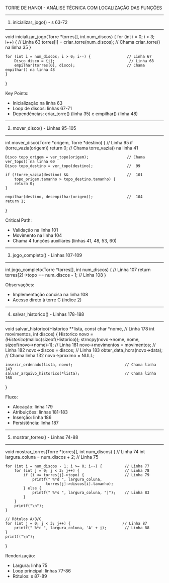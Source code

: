 TORRE DE HANOI - ANÁLISE TÉCNICA COM LOCALIZAÇÃO DAS FUNÇÕES

-----------------------------------------------------------
1. inicializar_jogo() - s 63-72
-----------------------------------------------------------
void inicializar_jogo(Torre *torres[], int num_discos) {
    for (int i = 0; i < 3; i++) {                         // Linha 63
        torres[i] = criar_torre(num_discos);               // Chama criar_torre() na linha 35
    }
    
    for (int i = num_discos; i > 0; i--) {                // Linha 67
        Disco disco = {i};                                 // Linha 68
        empilhar(torres[0], disco);                       // Chama empilhar() na linha 48
    }
}

Key Points:
- Inicialização na linha 63
- Loop de discos: linhas 67-71
- Dependências: criar_torre() (linha 35) e empilhar() (linha 48)

-----------------------------------------------------------
2. mover_disco() - Linhas 95-105
-----------------------------------------------------------
int mover_disco(Torre *origem, Torre *destino) {          // Linha 95
    if (torre_vazia(origem)) return 0;                    // Chama torre_vazia() na linha 41
    
    Disco topo_origem = ver_topo(origem);                 // Chama ver_topo() na linha 60
    Disco topo_destino = ver_topo(destino);               //  99
    
    if (!torre_vazia(destino) &&                          //  101
        topo_origem.tamanho > topo_destino.tamanho) {
        return 0;
    }
    
    empilhar(destino, desempilhar(origem));               //  104
    return 1;
}

Critical Path:
- Validação na linha 101
- Movimento na linha 104
- Chama 4 funções auxiliares (linhas 41, 48, 53, 60)

-----------------------------------------------------------
3. jogo_completo() - Linhas 107-109
-----------------------------------------------------------
int jogo_completo(Torre *torres[], int num_discos) {      // Linha 107
    return torres[2]->topo == num_discos - 1;             // Linha 108
}

Observações:
- Implementação concisa na linha 108
- Acesso direto à torre C (índice 2)

-----------------------------------------------------------
4. salvar_historico() - Linhas 178-188
-----------------------------------------------------------
void salvar_historico(Historico **lista, const char *nome, // Linha 178
                     int movimentos, int discos) {
    Historico *novo = (Historico*)malloc(sizeof(Historico));
    strncpy(novo->nome, nome, sizeof(novo->nome)-1);      // Linha 181
    novo->movimentos = movimentos;                        // Linha 182
    novo->discos = discos;                                // Linha 183
    obter_data_hora(novo->data);                          // Chama linha 132
    novo->proximo = NULL;
    
    inserir_ordenado(lista, novo);                       // Chama linha 143
    salvar_arquivo_historico(*lista);                    // Chama linha 168
}

Fluxo:
- Alocação: linha 179
- Atribuições: linhas 181-183
- Inserção: linha 186
- Persistência: linha 187

-----------------------------------------------------------
5. mostrar_torres() - Linhas 74-88
-----------------------------------------------------------
void mostrar_torres(Torre *torres[], int num_discos) {    // Linha 74 
    int largura_coluna = num_discos + 2;                  // Linha 75
    
    for (int i = num_discos - 1; i >= 0; i--) {          // Linha 77
        for (int j = 0; j < 3; j++) {                    // Linha 78
            if (i <= torres[j]->topo) {                  // Linha 79
                printf(" %*d ", largura_coluna, 
                      torres[j]->discos[i].tamanho);
            } else {
                printf(" %*s ", largura_coluna, "|");    // Linha 83
            }
        }
        printf("\n");
    }
    
    // Rótulos A/B/C
    for (int j = 0; j < 3; j++) {                       // Linha 87
        printf(" %*c ", largura_coluna, 'A' + j);        // Linha 88
    }
    printf("\n");
}

Renderização:
- Largura: linha 75
- Loop principal: linhas 77-86
- Rótulos: s 87-89
